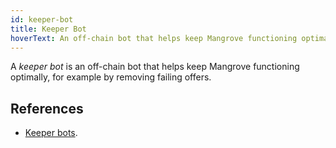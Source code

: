 ```yaml
---
id: keeper-bot
title: Keeper Bot
hoverText: An off-chain bot that helps keep Mangrove functioning optimally.
---
```


A _keeper bot_ is an off-chain bot that helps keep Mangrove functioning optimally, for example by removing failing offers.

## References

* [Keeper bots](keeper-bot.md).
